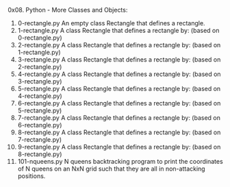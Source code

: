 0x08. Python - More Classes and Objects:


1.	0-rectangle.py	An empty class Rectangle that defines a rectangle.
2.	1-rectangle.py	A class Rectangle that defines a rectangle by: (based on 0-rectangle.py)
3.	2-rectangle.py	A class Rectangle that defines a rectangle by: (based on 1-rectangle.py)
4.	3-rectangle.py	A class Rectangle that defines a rectangle by: (based on 2-rectangle.py)
5.	4-rectangle.py	A class Rectangle that defines a rectangle by: (based on 3-rectangle.py)
6.	5-rectangle.py	A class Rectangle that defines a rectangle by: (based on 4-rectangle.py)
7.	6-rectangle.py	A class Rectangle that defines a rectangle by: (based on 5-rectangle.py)
8.	7-rectangle.py	A class Rectangle that defines a rectangle by: (based on 6-rectangle.py)
9.	8-rectangle.py	A class Rectangle that defines a rectangle by: (based on 7-rectangle.py)
10.	9-rectangle.py	A class Rectangle that defines a rectangle by: (based on 8-rectangle.py)
11.	101-nqueens.py	N queens backtracking program to print the coordinates of N queens
on an NxN grid such that they are all in non-attacking positions.
